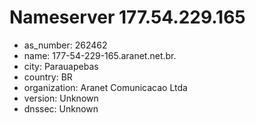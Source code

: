# Nameserver 177.54.229.165

* as_number: 262462
* name: 177-54-229-165.aranet.net.br.
* city: Parauapebas
* country: BR
* organization: Aranet Comunicacao Ltda
* version: Unknown
* dnssec: Unknown
